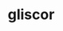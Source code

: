 ---
id: 472
title: gliscor
types: [ground,flying]
image: https://raw.githubusercontent.com/PokeAPI/sprites/master/sprites/pokemon/472.png
---